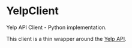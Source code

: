 YelpClient
==========

Yelp API Client - Python implementation.

This client is a thin wrapper around the [Yelp API](http://www.yelp.com/developers/documentation/v2/search_api).
